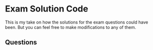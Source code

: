 # Exam Solution Code
This is my take on how the solutions for the exam questions could have been. But you can feel free to make modifications to any of them. 

## Questions